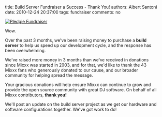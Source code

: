title: Build Server Fundraiser a Success - Thank You!
authors: Albert Santoni
date: 2010-12-24 20:37:00
tags: fundraiser
comments: no

[![Pledgie Fundraiser]({static}/images/news/pledgie.png)](http://pledgie.com/campaigns/13624)

Wow.

Over the past 3 months, we've been raising money to purchase a **build server** to help us speed up our development cycle, and the response has been overwhelming.

We've raised more money in 3 months than we've received in donations since Mixxx was started in 2003, and for that, we'd like to thank the 43 Mixxx fans who generously donated to our cause, and our broader community for helping spread the message.

Your gracious donations will help ensure Mixxx can continue to grow and provide the open source community with great DJ software.
On behalf of all Mixxx contributors, **thank you!**

We'll post an update on the build server project as we get our hardware and software configurations together.
We've got work to do!
